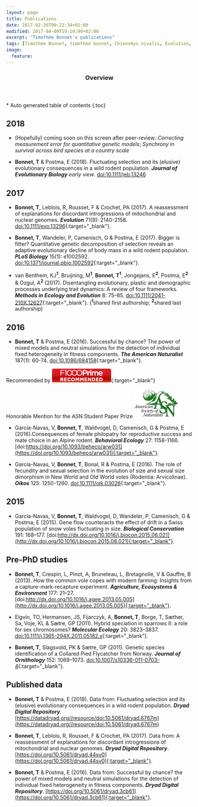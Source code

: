 ```yaml
---
layout: page
title: Publications
date: 2017-02-26T00:22:34+01:00
modified: 2017-04-09T19:10:00+02:00
excerpt: "Timothée Bonnet's publications"
tags: [Timothée Bonnet, timothée bonnet, Chionomys nivalis, Evolution, publications, snow vole, discordance, Plos Biology, American Naturalist]
image:
  feature:
---
```


<span id='badgeCont419579' style='width:126px'><script src='http://labs.researcherid.com/mashlets?el=badgeCont419579&mashlet=badge&showTitle=false&className=a&rid=B-8899-2015'></script></span>

<section id="table-of-contents" class="toc">
  <header>
    <h3>Overview</h3>
  </header>
<div id="drawer" markdown="1">
*  Auto generated table of contents
{:toc}
</div>
</section><!-- /#table-of-contents -->

## 2018
- (Hopefully) coming soon on this screen after peer-review: *Correcting measurement error for quantitative genetic models*; *Synchrony in survival across bird species at a country scale*

- **Bonnet, T** & Postma, E (2018). Fluctuating selection and its (elusive) evolutionary consequences in a wild rodent population. _**Journal of Evolutionary Biology**_ _early view_. [doi:10.1111/jeb.13246](http://onlinelibrary.wiley.com/doi/10.1111/jeb.13246/full)

## 2017
- **Bonnet, T**, Leblois, R, Rousset, F & Crochet, PA (2017). A reassessment of explanations for discordant introgressions of mitochondrial and nuclear genomes. _**Evolution**_ 71(9): 2140-2158. [doi:10.1111/evo.13296](http://onlinelibrary.wiley.com/doi/10.1111/evo.13296/full){:target="_blank"}.


- **Bonnet, T**, Wandeler, P, Camenisch, G & Postma, E (2017). Bigger is fitter? Quantitative genetic decomposition of selection reveals an adaptive evolutionary decline of body mass in a wild rodent population. _**PLoS Biology**_ 15(1): e1002592.  [doi:10.1371/journal.pbio.1002592](http://journals.plos.org/plosbiology/article?id=10.1371/journal.pbio.1002592){:target="_blank"}.

- van Benthem, KJ<sup>**1**</sup>, Bruijning, M<sup>**1**</sup>, **Bonnet, T**<sup>**1**</sup>, Jongejans, E<sup>**2**</sup>, Postma, E<sup>**2**</sup> & Ozgul, A<sup>**2**</sup> (2017). Disentangling evolutionary, plastic and demographic processes underlying trait dynamics: A review of four frameworks. _**Methods in Ecology and Evolution**_ 8: 75–85.  [doi:10.1111/2041-210X.12627](http://onlinelibrary.wiley.com/doi/10.1111/2041-210X.12627/abstract){:target="_blank"}.
(<sup>**1**</sup>shared first authorship;  <sup>**2**</sup>shared last authorship)

## 2016
- **Bonnet, T** & Postma, E (2016). Successful by chance? The power of mixed models and neutral simulations
for the detection of individual fixed heterogeneity in fitness components. _**The American Naturalist**_
187(1): 60-74.  [doi:10.1086/684158](http://www.journals.uchicago.edu/doi/10.1086/684158){:target="_blank"}.

Recommended by  [![F1000](/images/F1000badge.jpg)](https://f1000.com/prime/726131160){:target="_blank"}

Honorable Mention for the ASN Student Paper Prize [![AmNat](/images/amnat.jpg)](http://www.amnat.org/announcements/ANN2017StuPaper.html)


- García-Navas, V, **Bonnet, T**, Waldvogel, D, Camenisch, G & Postma, E (2016).Consequences of female
philopatry for reproductive success and mate choice in an Alpine rodent. _**Behavioral Ecology**_ 27: 1158-1166.  [doi:https://doi.org/10.1093/beheco/arw031](https://doi.org/10.1093/beheco/arw031){:target="_blank"}.

- García-Navas, V, **Bonnet, T**, Bonal, R & Postma, E (2016). The role of fecundity and sexual selection
in the evolution of size and sexual size dimorphism in New World and Old World voles (Rodentia:
Arvicolinae). _**Oikos**_ 125: 1250-1260. [doi:10.1111/oik.03026](http://onlinelibrary.wiley.com/doi/10.1111/oik.03026/abstract){:target="_blank"}.

## 2015
- García-Navas, V, **Bonnet, T**, Waldvogel, D, Wandeler, P, Camenisch, G & Postma, E (2015). Gene
flow counteracts the effect of drift in a Swiss population of snow voles fluctuating in size. _**Biological Conservation**_ 191: 168–177. [doi:http://dx.doi.org/10.1016/j.biocon.2015.06.021](http://dx.doi.org/10.1016/j.biocon.2015.06.021){:target="_blank"}.

## Pre-PhD studies
- **Bonnet, T**, Crespin, L, Pinot, A, Bruneteau, L, Bretagnolle, V & Gauffre, B (2013). How the common
vole copes with modern farming: Insights from a capture-mark-recapture experiment. _**Agriculture,
Ecosystems & Environment**_ 177: 21–27. [doi:http://dx.doi.org/10.1016/j.agee.2013.05.005](http://dx.doi.org/10.1016/j.agee.2013.05.005){:target="_blank"}.

- Elgvin, TO, Hermansen, JS, Fijarczyk, A, **Bonnet, T**, Borge, T, Sæther, Sa, Voje, KL & Sætre,
GP (2011). Hybrid speciation in sparrows II: a role for sex chromosomes? _**Molecular Ecology**_ 20: 3823–3837. [doi:10.1111/j.1365-294X.2011.05182.x](http://onlinelibrary.wiley.com/doi/10.1111/j.1365-294X.2011.05182.x/abstract){:target="_blank"}.

- **Bonnet, T**, Slagsvold, PK & Sætre, GP (2011). Genetic species identification of a Collared Pied
Flycatcher from Norway. _**Journal of Ornithology**_ 152: 1069–1073. [doi:10.1007/s10336-011-0703-4](https://link.springer.com/article/10.1007%2Fs10336-011-0703-4){:target="_blank"}.

## Published data

- **Bonnet, T** & Postma, E (2018). Data from: Fluctuating selection and its (elusive) evolutionary consequences in a wild rodent population. _**Dryad Digital Repository**_. [https://datadryad.org//resource/doi:10.5061/dryad.6767m](https://datadryad.org//resource/doi:10.5061/dryad.6767m)

- **Bonnet, T**, Leblois, R, Rousset, F & Crochet, PA (2017). Data from: A reassessment of explanations for discordant introgressions of mitochondrial and nuclear genomes. _**Dryad Digital Repository**_.  [https://doi.org/10.5061/dryad.44sv0](https://doi.org/10.5061/dryad.44sv0){:target="_blank"}.

- **Bonnet, T** & Postma, E (2016). Data from: Successful by chance? the power of mixed models and neutral simulations for the detection of individual fixed heterogeneity in fitness components. _**Dryad Digital Repository**_.  [https://doi.org/10.5061/dryad.3cb61](https://doi.org/10.5061/dryad.3cb61){:target="_blank"}.
